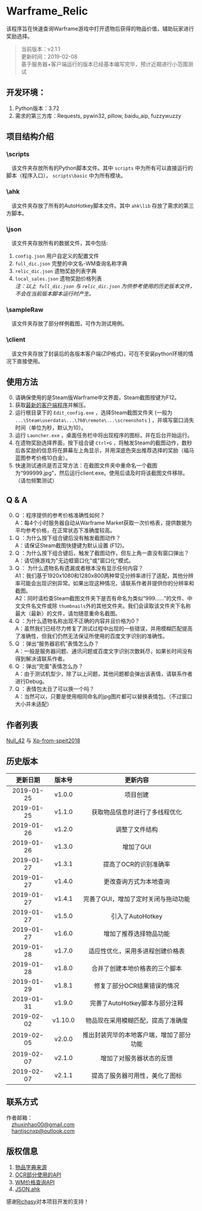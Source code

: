 # Warframe_Relic
该程序旨在快速查询Warframe游戏中打开遗物后获得的物品价值，辅助玩家进行奖励选择。
>当前版本：v2.1.1  
更新时间：2019-02-08    
基于服务器+客户端运行的版本已经基本编写完毕，预计近期进行小范围测试

## 开发环境：
1. Python版本：3.72
2. 需求的第三方库：Requests, pywin32, pillow, baidu_aip, fuzzywuzzy

## 项目结构介绍
### \scripts
&emsp;该文件夹存放所有的Python脚本文件。其中 `scripts` 中为所有可以直接运行的脚本（程序入口）， `scripts\basic` 中为所有模块。

### \ahk
&emsp;该文件夹存放了所有的AutoHotkey脚本文件。其中 `ahk\lib` 存放了需求的第三方脚本。
### \json
&emsp;该文件夹存放所有的数据文件，其中包括:  
1. `config.json` 用户自定义的配置文件
2. `full_dic.json` 完整的中文名-WM查询名称字典
3. `relic_dic.json` 遗物奖励列表字典
4. `local_sales.json` 遗物奖励价格列表  
*注：以上` full_dic.json` 与 `relic_dic.json` 为供参考使用的历史版本文件，不会在当前版本脚本运行时产生。*
### \sampleRaw
&emsp;该文件夹存放了部分样例截图，可作为测试用例。
### \client
&emsp;该文件夹存放了封装后的各版本客户端(ZIP格式)，可在不安装python环境的情况下直接使用。


## 使用方法
0. 请确保使用的是Steam版Warframe中文界面，Steam截图按键为F12。
1. 获取[最新的客户端程序](http://47.102.125.24/downloads/Warframe_Relic_client_v2.1.1.zip)并解压。
2. 运行根目录下的 `Edit_config.exe` ，选择Steam截图文件夹 (一般为 `...\Steam\userdata\...\760\remote\...\screenshots` ) ，并填写窗口消失时间（单位为秒，默认为10）。
3. 运行 `Launcher.exe` ，桌面任务栏中将出现程序的图标，并在后台开始运行。
4. 在遗物奖励选择界面，按下组合键 `Ctrl+G` ，将触发Steam的截图动作，数秒后各奖励的信息将在屏幕左上角显示，并用深底色突出推荐选择的奖励（福马蓝图参考价格10白金）。  
5. 快速测试通讯是否正常方法：在截图文件夹中重命名一个截图为“999999.jpg”，然后运行client.exe。使用后请及时将该截图文件移除。（请勿频繁测试）  

## Q & A
0. Q ：程序提供的参考价格准确性如何？  
A：每4个小时服务器自动从Warframe Market获取一次价格表，提供数据为平均参考价格，在正常状态下准确度较高。
1. Q ：为什么按下组合键后没有触发截图动作？  
A：请保证Steam截图快捷键为默认设置 (F12)。
2. Q ：为什么按下组合键后，触发了截图动作，但左上角一直没有窗口弹出？  
A：请切换游戏为"无边框窗口化"或"窗口化"模式。  
3. Q ： 为什么遗物名有遗漏或者根本没有显示任何内容？  
A1：我们基于1920x1080和1280x800两种常见分辨率进行了适配，其他分辨率可能会出现识别异常。如果出现这种情况，请联系作者并提供你的分辨率和截图。  
A2：同时请检查Steam截图文件夹下是否有命名为类似“999……”的文件、中文文件名文件或除 `thumbnails`外的其他文件夹。我们会读取该文件夹下名称最大（最新）的文件，请勿随意重命名截图。
4. Q ：为什么遗物名称出现不正确的内容并且价格为0？  
A：虽然我们已经尽力修复了测试过程中出现的一些错误，并用模糊匹配提高了准确性，但我们仍然无法保证所使用的百度文字识别的准确性。  
5. Q ：弹出“服务器宕机”表情怎么办？  
A：一般是服务器问题、通讯问题或百度文字识别次数耗尽，如果长时间没有得到解决请联系作者。  
6. Q ：弹出“完蛋”表情怎么办？  
A：由于测试机型少，除了以上问题，其他问题都会弹出该表情，请联系作者进行Debug。  
5. Q ：表情包太丑了可以换一个吗？  
A：当然可以，只要是使用相同命名的jpg图片都可以替换表情包。（不过窗口大小并未适配）   

## 作者列表
[Null_42](https://github.com/EricZhu-42) 与 [Xp-from-speit2018](https://github.com/Xp-from-speit2018)

## 历史版本

更新日期|版本号|更新内容
:--:|:--:|:---:
2019-01-25|v1.0.0 |项目创建  
2019-01-25|v1.1.0 |获取物品信息时进行了多线程优化  
2019-01-26|v1.2.0 |调整了文件结构  
2019-01-26|v1.3.0 |增加了GUI  
2019-01-27|v1.3.1 |提高了OCR的识别准确率  
2019-01-27|v1.4.0 |更改查询方式为本地查询  
2019-01-27|v1.4.1 |完善了GUI，增加了定时关闭与拖动功能  
2019-01-27|v1.5.0 |引入了AutoHotkey  
2019-01-27|v1.6.0 |增加了推荐选择物品功能  
2019-01-28|v1.7.0 |适应性优化，采用多进程创建价格表
2019-01-28|v1.8.0 |合并了创建本地价格表的三个脚本
2019-01-29|v1.8.1 |修复了部分OCR结果错误的情况
2019-01-31|v1.9.0 |完善了AutoHotkey脚本与部分注释
2019-02-02|v1.10.0 |物品现在采用模糊匹配，提高了准确度
2019-02-05|v2.0.0 |推出封装完毕的本地客户端，增加了部分功能
2019-02-07|v2.1.0 |增加了对服务器状态的反馈
2019-02-07|v2.1.1 |提高了服务器可用性，美化了图标

## 联系方式  
作者邮箱：  
&emsp;zhuxinhao00@gmail.com  
&emsp;hantjscnxp@outlook.com
 
## 版权信息
 1. [物品字典来源](https://github.com/Richasy/WFA_Lexicon)
 2. [OCR部分使用的API](https://ai.baidu.com)
 3. [WM价格查询API](http://wfa.richasy.cn)
 4. [JSON.ahk](https://github.com/cocobelgica/AutoHotkey-JSON)  
 
 感谢[Richasy](https://github.com/Richasy)对本项目开发的支持！
